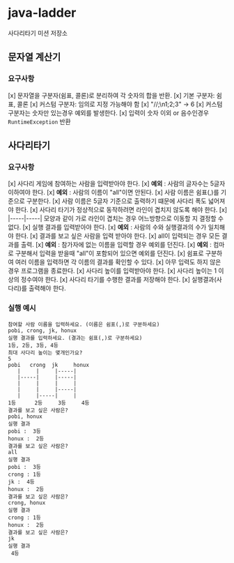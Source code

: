 # java-ladder
사다리타기 미션 저장소

## 문자열 계산기

### 요구사항

[x] 문자열을 구분자(쉼표, 콜론)로 분리하여 각 숫자의 합을 반환.
    [x] 기본 구분자: 쉼표, 콜론
    [x] 커스텀 구분자: 임의로 지정 가능해야 함
        [x] "//;\n1;2;3" -> 6
        [x] 커스텀 구분자는 숫자만 있는경우 예외를 발생한다.
[x] 입력이 숫자 이외 or 음수인경우 `RuntimeException` 반환

## 사다리타기

### 요구사항

[x] 사다리 게임에 참여하는 사람을 입력받아야 한다.
    [x] **예외** : 사람의 글자수는 5글자 이하여야 한다.
    [x] **예외** : 사람의 이름이 "all"이면 안된다.
[x] 사람 이름은 쉼표(,)를 기준으로 구분한다.
[x] 사람 이름은 5글자 기준으로 출력하기 떄문에 사다리 폭도 넓어져야 한다.
[x] 사다리 타기가 정상적으로 동작하려면 라인이 겹치지 않도록 해야 한다.
    [x] |-----|-----| 모양과 같이 가로 라인이 겹치는 경우 어느방향으로 이동할 지 결정할 수 없다.
[x] 실행 결과를 입력받아야 한다.
    [x] **예외** : 사람의 수와 실행결과의 수가 일치해야 한다.
[x] 결과를 보고 싶은 사람을 입력 받아야 한다.
    [x] all이 입력되는 경우 모든 결과를 출력.
    [x] **예외** : 참가자에 없는 이름을 입력할 경우 예외를 던진다.
    [x] **예외** : 컴마로 구분해서 입력을 받을때 "all"이 포함되어 있으면 예외를 던진다. 
    [x] 쉼표로 구분하여 여러 이름을 입력하면 각 이름의 결과를 확인할 수 있다.
    [x] 아무 입력도 하지 않은 경우 프로그램을 종료한다.
[x] 사다리 높이를 입력받아야 한다.
    [x] 사다리 높이는 1 이상의 정수여야 한다.
[x] 사다리 타기를 수행한 결과를 저장해야 한다.
[x] 실행결과(사다리)를 출력해야 한다.

### 실행 예시

```
참여할 사람 이름을 입력하세요. (이름은 쉼표(,)로 구분하세요)
pobi, crong, jk, honux
실행 결과를 입력하세요. (결과는 쉼표(,)로 구분하세요)
1등, 2등, 3등, 4등
최대 사다리 높이는 몇개인가요?
5
pobi   crong  jk     honux  
   |     |     |-----|
   |-----|     |-----|
   |     |     |     |
   |     |     |-----|
   |     |-----|     |
1등      2등     3등     4등    
결과를 보고 싶은 사람은?
pobi, honux
실행 결과
pobi :  3등
honux :  2등
결과를 보고 싶은 사람은?
all
실행 결과
pobi :  3등
crong : 1등
jk :  4등
honux :  2등
결과를 보고 싶은 사람은?
crong, honux
실행 결과
crong : 1등
honux :  2등
결과를 보고 싶은 사람은?
jk
실행 결과
 4등
```